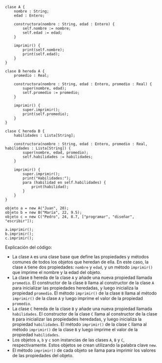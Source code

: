```cool
clase A {
	nombre : String;
	edad : Entero;

	constructora(nombre : String, edad : Entero) {
		self.nombre := nombre;
		self.edad := edad;
	}

	imprimir() {
		print(self.nombre);
		print(self.edad);
	}
}

clase B hereda A {
	promedio : Real;

	constructora(nombre : String, edad : Entero, promedio : Real) {
		super(nombre, edad);
		self.promedio := promedio;
	}

	imprimir() {
		super.imprimir();
		print(self.promedio);
	}
}

clase C hereda B {
	habilidades : Lista[String];

	constructora(nombre : String, edad : Entero, promedio : Real, habilidades : Lista[String]) {
		super(nombre, edad, promedio);
		self.habilidades := habilidades;
	}

	imprimir() {
		super.imprimir();
		print("Habilidades:");
		para (habilidad en self.habilidades) {
			print(habilidad);
		}
	}
}

objeto a = new A("Juan", 20);
objeto b = new B("María", 22, 9.5);
objeto c = new C("Pedro", 24, 8.7, ["programar", "diseñar", "escribir"]);

a.imprimir();
b.imprimir();
c.imprimir();
```

Explicación del código:

* La clase `A` es una clase base que define las propiedades y métodos comunes de todos los objetos que heredan de ella. En este caso, la clase `A` tiene dos propiedades: `nombre` y `edad`, y un método `imprimir()` que imprime el nombre y la edad del objeto.
* La clase `B` hereda de la clase `A` y añade una nueva propiedad llamada `promedio`. El constructor de la clase `B` llama al constructor de la clase `A` para inicializar las propiedades heredadas, y luego inicializa la propiedad `promedio`. El método `imprimir()` de la clase `B` llama al método `imprimir()` de la clase `A` y luego imprime el valor de la propiedad `promedio`.
* La clase `C` hereda de la clase `B` y añade una nueva propiedad llamada `habilidades`. El constructor de la clase `C` llama al constructor de la clase `B` para inicializar las propiedades heredadas, y luego inicializa la propiedad `habilidades`. El método `imprimir()` de la clase `C` llama al método `imprimir()` de la clase `B` y luego imprime el valor de la propiedad `habilidades`.
* Los objetos `a`, `b` y `c` son instancias de las clases `A`, `B` y `C`, respectivamente. Estos objetos se crean utilizando la palabra clave `new`.
* El método `imprimir()` de cada objeto se llama para imprimir los valores de las propiedades del objeto.